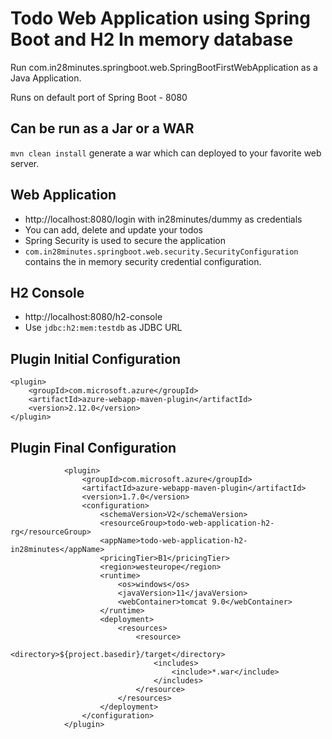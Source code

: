 # Todo Web Application using Spring Boot and H2 In memory database

Run com.in28minutes.springboot.web.SpringBootFirstWebApplication as a Java Application.

Runs on default port of Spring Boot - 8080

## Can be run as a Jar or a WAR

`mvn clean install` generate a war which can deployed to your favorite web server.

## Web Application

- http://localhost:8080/login with in28minutes/dummy as credentials
- You can add, delete and update your todos
- Spring Security is used to secure the application
- `com.in28minutes.springboot.web.security.SecurityConfiguration` contains the in memory security credential
  configuration.

## H2 Console

- http://localhost:8080/h2-console
- Use `jdbc:h2:mem:testdb` as JDBC URL

## Plugin Initial Configuration

```
<plugin>
	<groupId>com.microsoft.azure</groupId>
	<artifactId>azure-webapp-maven-plugin</artifactId>
	<version>2.12.0</version>
</plugin>

```

## Plugin Final Configuration

```
			<plugin>
				<groupId>com.microsoft.azure</groupId>
				<artifactId>azure-webapp-maven-plugin</artifactId>
				<version>1.7.0</version>
				<configuration>
					<schemaVersion>V2</schemaVersion>
					<resourceGroup>todo-web-application-h2-rg</resourceGroup>
					<appName>todo-web-application-h2-in28minutes</appName>
					<pricingTier>B1</pricingTier>
					<region>westeurope</region>
					<runtime>
						<os>windows</os>
						<javaVersion>11</javaVersion>
						<webContainer>tomcat 9.0</webContainer>
					</runtime>
					<deployment>
						<resources>
							<resource>
								<directory>${project.basedir}/target</directory>
								<includes>
									<include>*.war</include>
								</includes>
							</resource>
						</resources>
					</deployment>
				</configuration>
			</plugin>

```